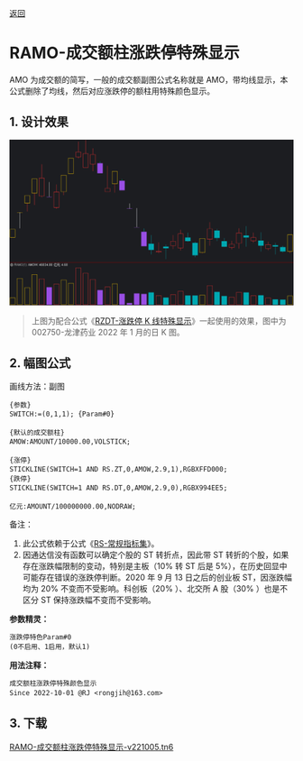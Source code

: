 [返回](README.md)

# RAMO-成交额柱涨跌停特殊显示

AMO 为成交额的简写，一般的成交额副图公式名称就是 AMO，带均线显示，本公式删除了均线，然后对应涨跌停的额柱用特殊颜色显示。

## 1. 设计效果

![](assets/11-RZDT-3.png)

> 上图为配合公式《[RZDT-涨跌停 K 线特殊显示]》一起使用的效果，图中为 002750-龙津药业 2022 年 1 月的日 K 图。

[RZDT-涨跌停 K 线特殊显示]: 12-RZDT-涨跌停K线特殊显示.md

## 2. 幅图公式

画线方法：副图

```tdx
{参数}
SWITCH:=(0,1,1); {Param#0}

{默认的成交额柱}
AMOW:AMOUNT/10000.00,VOLSTICK;

{涨停}
STICKLINE(SWITCH=1 AND RS.ZT,0,AMOW,2.9,1),RGBXFFD000;
{跌停}
STICKLINE(SWITCH=1 AND RS.DT,0,AMOW,2.9,0),RGBX994EE5;

亿元:AMOUNT/100000000.00,NODRAW;
```

备注：

1. 此公式依赖于公式《[RS-常规指标集](11-RS-常规指标集.md)》。
2. 因通达信没有函数可以确定个股的 ST 转折点，因此带 ST 转折的个股，如果存在涨跌幅限制的变动，特别是主板（10% 转 ST 后是 5%），在历史回显中可能存在错误的涨跌停判断。2020 年 9 月 13 日之后的创业板 ST，因涨跌幅均为 20% 不变而不受影响。科创板（20% ）、北交所 A 股（30% ）也是不区分 ST 保持涨跌幅不变而不受影响。

**参数精灵：**

```txt
涨跌停特色Param#0
(0不启用、1启用，默认1)
```

**用法注释：**

```txt
成交额柱涨跌停特殊颜色显示
Since 2022-10-01 @RJ <rongjih@163.com>
```

## 3. 下载

[RAMO-成交额柱涨跌停特殊显示-v221005.tn6](assets/14-RAMO-成交额柱涨跌停特殊显示-v221005.tn6)
